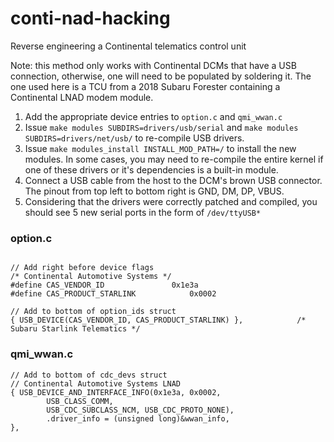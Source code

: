 # conti-nad-hacking
Reverse engineering a Continental telematics control unit

Note: this method only works with Continental DCMs that have a USB connection, otherwise, one will need to be populated by soldering it.
The one used here is a TCU from a 2018 Subaru Forester containing a Continental LNAD modem module.

1. Add the appropriate device entries to `option.c` and `qmi_wwan.c`
2. Issue `make modules SUBDIRS=drivers/usb/serial` and `make modules SUBDIRS=drivers/net/usb/` to re-compile USB drivers.
3. Issue `make modules_install INSTALL_MOD_PATH=/` to install the new modules. In some cases, you may need to re-compile the entire kernel if one of these drivers or it's dependencies is a built-in module.
4. Connect a USB cable from the host to the DCM's brown USB connector. The pinout from top left to bottom right is GND, DM, DP, VBUS.
5. Considering that the drivers were correctly patched and compiled, you should see 5 new serial ports in the form of `/dev/ttyUSB*`

### option.c
```

// Add right before device flags
/* Continental Automotive Systems */
#define CAS_VENDOR_ID				0x1e3a
#define CAS_PRODUCT_STARLINK			0x0002

// Add to bottom of option_ids struct
{ USB_DEVICE(CAS_VENDOR_ID, CAS_PRODUCT_STARLINK) }, 			/* Subaru Starlink Telematics */
```

### qmi_wwan.c
```
// Add to bottom of cdc_devs struct
// Continental Automotive Systems LNAD
{ USB_DEVICE_AND_INTERFACE_INFO(0x1e3a, 0x0002,
		USB_CLASS_COMM,
		USB_CDC_SUBCLASS_NCM, USB_CDC_PROTO_NONE),
		.driver_info = (unsigned long)&wwan_info,
},
```

